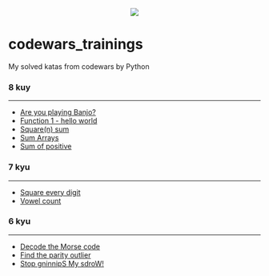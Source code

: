 <p align="center">

<img src="https://www.codewars.com/packs/assets/logo-square-red-big.c74ae0e7.png">
</p>

# codewars_trainings
My solved katas from codewars by Python

### 8 kuy
***
* <a href="https://github.com/amoglock/codewars_trainings/blob/main/8_kyu/are_you_banjo.py">Are you playing Banjo?</a>
* [Function 1 - hello world](https://github.com/amoglock/codewars_trainings/blob/main/8_kyu/hello_world.py)
* <a href="https://github.com/amoglock/codewars_trainings/blob/main/8_kyu/square(n)_sum.py">Square(n) sum</a>
* <a href="https://github.com/amoglock/codewars_trainings/blob/main/8_kyu/sum_arrays.py">Sum Arrays</a>
* <a href="https://github.com/amoglock/codewars_trainings/blob/main/8_kyu/sum_of_positive.py">Sum of positive</a>

### 7 kyu
***
* <a href="https://github.com/amoglock/codewars_trainings/blob/main/7_kyu/square_every_digit.py">Square every digit</a>
* <a href="https://github.com/amoglock/codewars_trainings/blob/main/7_kyu/vowel_count.py">Vowel count</a>

### 6 kyu
***
* <a href="https://github.com/amoglock/codewars_trainings/blob/main/6_kyu/decode_the_morse_code.py">Decode the Morse code</a>
* <a href="https://github.com/amoglock/codewars_trainings/blob/main/6_kyu/find_the_parity_outlier.py">Find the parity outlier</a>
* <a href="https://github.com/amoglock/codewars_trainings/blob/main/6_kyu/stop_gninnips_my_sdrow.py">Stop gninnipS My sdroW!</a>